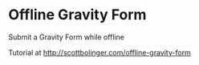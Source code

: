 # Offline Gravity Form

Submit a Gravity Form while offline

Tutorial at http://scottbolinger.com/offline-gravity-form